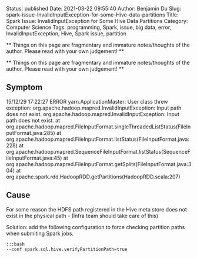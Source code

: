 Status: published
Date: 2021-03-22 09:55:40
Author: Benjamin Du
Slug: spark-issue-InvalidInputException-for-some-Hive-data-partitions
Title: Spark Issue: InvalidInputException for Some Hive Data Partitions
Category: Computer Science
Tags: programming, Spark, issue, big data, error, InvalidInputException, Hive, Spark issue, partition

**
Things on this page are fragmentary and immature notes/thoughts of the author.
Please read with your own judgement!
**


**
Things on this page are fragmentary and immature notes/thoughts of the author.
Please read with your own judgement!
**

## Symptom

15/12/29 17:22:27 ERROR yarn.ApplicationMaster: User class threw exception: org.apache.hadoop.mapred.InvalidInputException: Input path does not exist.
org.apache.hadoop.mapred.InvalidInputException: Input path does not exist.
at org.apache.hadoop.mapred.FileInputFormat.singleThreadedListStatus(FileInputFormat.java:285)
at org.apache.hadoop.mapred.FileInputFormat.listStatus(FileInputFormat.java:228)
at org.apache.hadoop.mapred.SequenceFileInputFormat.listStatus(SequenceFileInputFormat.java:45)
at org.apache.hadoop.mapred.FileInputFormat.getSplits(FileInputFormat.java:304)
at org.apache.spark.rdd.HadoopRDD.getPartitions(HadoopRDD.scala:207)

## Cause

For some reason the HDFS path registered in the Hive meta store 
does not exist in the physical path - (Infra team should take care of this)

Solution: add the following configuration to force checking partition paths
when submiting Spark jobs.

    :::bash
    --conf spark.sql.hive.verifyPartitionPath=true

